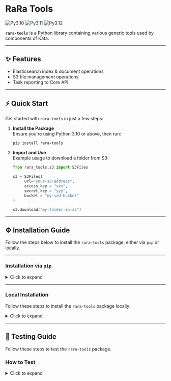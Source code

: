 # RaRa Tools

![Py3.10](https://img.shields.io/badge/python-3.10-green.svg)
![Py3.11](https://img.shields.io/badge/python-3.11-green.svg)
![Py3.12](https://img.shields.io/badge/python-3.12-green.svg)

**`rara-tools`** is a Python library containing various generic tools used by components of Kata.

---

## ✨ Features  

- Elasticsearch index & document operations
- S3 file management operations
- Task reporting to Core API
---

## ⚡ Quick Start  

Get started with `rara-tools` in just a few steps:

1. **Install the Package**  
   Ensure you're using Python 3.10 or above, then run:  
   ```bash
   pip install rara-tools
   ```

2. **Import and Use**  
   Example usage to download a folder from S3:  

   ```python
   from rara_tools.s3 import S3Files

   s3 = S3Files(
        url="your-s3-address",
        access_key = "xxx",
        secret_key = "yyy",
        bucket = "my-sad-bucket"
   )

   s3.download("my-folder-in-s3")
   ```

---

## ⚙️ Installation Guide

Follow the steps below to install the `rara-tools` package, either via `pip` or locally.

---

### Installation via `pip`

<details><summary>Click to expand</summary>

1. **Set Up Your Python Environment**  
   Create or activate a Python environment using Python **3.10** or above.

2. **Install the Package**  
   Run the following command:  
   ```bash
   pip install rara-tools
   ```
</details>

---

### Local Installation

Follow these steps to install the `rara-tools` package locally:  

<details><summary>Click to expand</summary>

1. **Clone the Repository**  
   Clone the repository and navigate into it:  
   ```bash
   git clone <repository-url>
   cd <repository-directory>
   ```

2. **Set Up Python Environment**  
   Create or activate a Python environment using Python 3.10 or above. E.g:
   ```bash
   conda create -n py310 python==3.10
   conda activate py310
   ```

3. **Install Build Package**  
   Install the `build` package to enable local builds:  
   ```bash
   pip install build
   ```

4. **Build the Package**  
   Run the following command inside the repository:  
   ```bash
   python -m build
   ```

5. **Install the Package**  
   Install the built package locally:  
   ```bash
   pip install .
   ```

</details>

---

## 🚀 Testing Guide

Follow these steps to test the `rara-tools` package.


### How to Test

<details><summary>Click to expand</summary>

1. **Clone the Repository**  
   Clone the repository and navigate into it:  
   ```bash
   git clone <repository-url>
   cd <repository-directory>
   ```

2. **Set Up Python Environment**  
   Create or activate a Python environment using Python 3.10 or above.

3. **Install Build Package**  
   Install the `build` package:  
   ```bash
   pip install build
   ```

4. **Build the Package**  
   Build the package inside the repository:  
   ```bash
   python -m build
   ```

5. **Install with Testing Dependencies**  
   Install the package along with its testing dependencies:  
   ```bash
   pip install .[testing]
   ```

6. **Run Tests**  
   Run the test suite from the repository root:  
   ```bash
   python -m pytest -v tests
   ```

---

</details>
